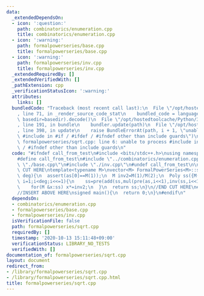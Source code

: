 ```yaml
---
data:
  _extendedDependsOn:
  - icon: ':question:'
    path: combinatorics/enumeration.cpp
    title: combinatorics/enumeration.cpp
  - icon: ':warning:'
    path: formalpowerseries/base.cpp
    title: formalpowerseries/base.cpp
  - icon: ':warning:'
    path: formalpowerseries/inv.cpp
    title: formalpowerseries/inv.cpp
  _extendedRequiredBy: []
  _extendedVerifiedWith: []
  _pathExtension: cpp
  _verificationStatusIcon: ':warning:'
  attributes:
    links: []
  bundledCode: "Traceback (most recent call last):\n  File \"/opt/hostedtoolcache/Python/3.8.6/x64/lib/python3.8/site-packages/onlinejudge_verify/documentation/build.py\"\
    , line 71, in _render_source_code_stat\n    bundled_code = language.bundle(stat.path,\
    \ basedir=basedir).decode()\n  File \"/opt/hostedtoolcache/Python/3.8.6/x64/lib/python3.8/site-packages/onlinejudge_verify/languages/cplusplus.py\"\
    , line 191, in bundle\n    bundler.update(path)\n  File \"/opt/hostedtoolcache/Python/3.8.6/x64/lib/python3.8/site-packages/onlinejudge_verify/languages/cplusplus_bundle.py\"\
    , line 398, in update\n    raise BundleErrorAt(path, i + 1, \"unable to process\
    \ #include in #if / #ifdef / #ifndef other than include guards\")\nonlinejudge_verify.languages.cplusplus_bundle.BundleErrorAt:\
    \ formalpowerseries/sqrt.cpp: line 6: unable to process #include in #if / #ifdef\
    \ / #ifndef other than include guards\n"
  code: "#ifndef call_from_test\n#include <bits/stdc++.h>\nusing namespace std;\n\n\
    #define call_from_test\n#include \"../combinatorics/enumeration.cpp\"\n#include\
    \ \"./base.cpp\"\n#include \"./inv.cpp\"\n#undef call_from_test\n\n#endif\n//BEGIN\
    \ CUT HERE\ntemplate<typename M>\nvector<M> FormalPowerSeries<M>::sqrt(Poly as,int\
    \ deg){\n  assert(as[0]==M(1));\n  M inv2=M(1)/M(2);\n  Poly ss({M(1)});\n  for(int\
    \ i=1;i<deg;i<<=1){\n    ss=pre(add(ss,mul(pre(as,i<<1),inv(ss,i<<1))),i<<1);\n\
    \    for(M &x:ss) x*=inv2;\n  }\n  return ss;\n}\n//END CUT HERE\n#ifndef call_from_test\n\
    //INSERT ABOVE HERE\nsigned main(){\n  return 0;\n}\n#endif\n"
  dependsOn:
  - combinatorics/enumeration.cpp
  - formalpowerseries/base.cpp
  - formalpowerseries/inv.cpp
  isVerificationFile: false
  path: formalpowerseries/sqrt.cpp
  requiredBy: []
  timestamp: '2020-10-13 15:11:48+09:00'
  verificationStatus: LIBRARY_NO_TESTS
  verifiedWith: []
documentation_of: formalpowerseries/sqrt.cpp
layout: document
redirect_from:
- /library/formalpowerseries/sqrt.cpp
- /library/formalpowerseries/sqrt.cpp.html
title: formalpowerseries/sqrt.cpp
---
```

